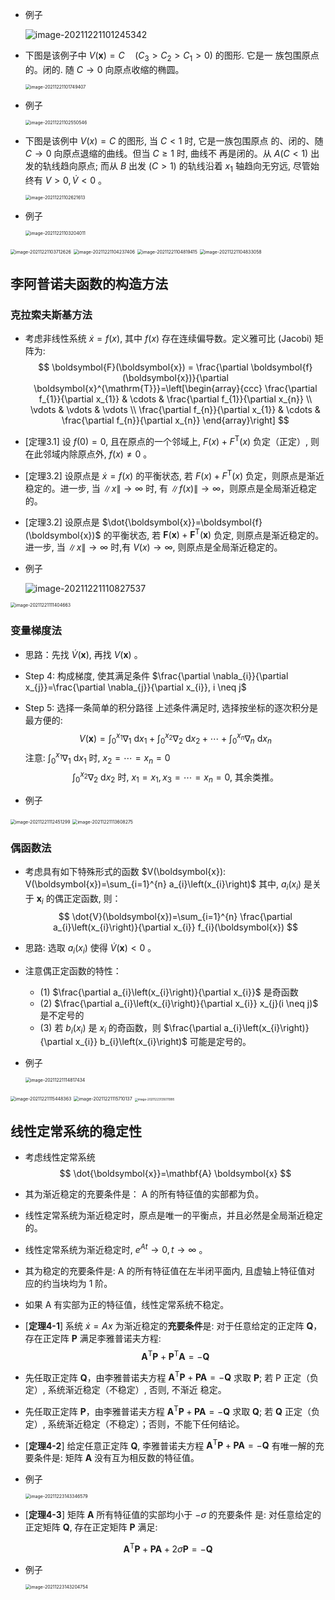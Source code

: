- 例子

  ![image-20211221101245342](第十五周.assets/image-20211221101245342.png)

- 下图是该例子中 $V(\boldsymbol{x})=C \quad\left(C_{3}>C_{2}>C_{1}>0\right)$ 的图形. 它是一 族包围原点的。闭的. 随 $C \rightarrow 0$ 向原点收缩的椭圆。

  <img src="第十五周.assets/image-20211221101749407.png" alt="image-20211221101749407" style="zoom:50%;" />

- 例子

  <img src="第十五周.assets/image-20211221102550546.png" alt="image-20211221102550546" style="zoom:50%;" />

- 下图是该例中 $V(x)=C$ 的图形, 当 $C<1$ 时, 它是一族包围原点 的、闭的、随 $C \rightarrow 0$ 向原点退缩的曲线。但当 $C \geq 1$ 时, 曲线不 再是闭的。从 $A(C<1)$ 出发的轨线趋向原点; 而从 $B$ 出发 $(C>1)$ 的轨线沿着 $x_{1}$ 轴趋向无穷远, 尽管始终有 $V>0, \dot{V}<0$ 。

  <img src="第十五周.assets/image-20211221102621613.png" alt="image-20211221102621613" style="zoom:50%;" />

- 例子

  <img src="第十五周.assets/image-20211221103204011.png" alt="image-20211221103204011" style="zoom:50%;" />

<img src="第十五周.assets/image-20211221103712626.png" alt="image-20211221103712626" style="zoom:50%;" />

<img src="第十五周.assets/image-20211221104237406.png" alt="image-20211221104237406" style="zoom:50%;" />

<img src="第十五周.assets/image-20211221104819415.png" alt="image-20211221104819415" style="zoom:50%;" />

<img src="第十五周.assets/image-20211221104833058.png" alt="image-20211221104833058" style="zoom:50%;" />

## 李阿普诺夫函数的构造方法

### 克拉索夫斯基方法

- 考虑非线性系统 $\dot{x}=f(x)$, 其中 $f(x)$ 存在连续偏导数。定义雅可比 (Jacobi) 矩阵为:
$$
\boldsymbol{F}(\boldsymbol{x}) = \frac{\partial \boldsymbol{f}(\boldsymbol{x})}{\partial \boldsymbol{x}^{\mathrm{T}}}=\left[\begin{array}{ccc}
\frac{\partial f_{1}}{\partial x_{1}} & \cdots & \frac{\partial f_{1}}{\partial x_{n}} \\
\vdots & \vdots & \vdots \\
\frac{\partial f_{n}}{\partial x_{1}} & \cdots & \frac{\partial f_{n}}{\partial x_{n}}
\end{array}\right]
$$
- [定理3.1] 设 $f(0)=0$, 且在原点的一个邻域上, $F(x)+F^{\mathrm{T}}(x)$ 负定（正定）, 则在此邻域内除原点外, $f(x) \neq 0$ 。
- [定理3.2] 设原点是 $\dot{x}=f(x)$ 的平衡状态, 若 $F(x)+F^{\mathrm{T}}(x)$ 负定，则原点是渐近稳定的。进一步, 当 $\|x\| \rightarrow \infty$ 时, 有 $\|f(x)\| \rightarrow \infty$，则原点是全局渐近稳定的。

- [定理3.2] 设原点是 $\dot{\boldsymbol{x}}=\boldsymbol{f}(\boldsymbol{x})$ 的平衡状态, 若 $\boldsymbol{F}(\boldsymbol{x})+\boldsymbol{F}^{\mathrm{T}}(\boldsymbol{x})$ 负定, 则原点是渐近稳定的。进一步, 当 $\|x\| \rightarrow \infty$ 时,有 $V(x) \rightarrow \infty$, 则原点是全局渐近稳定的。

- 例子

  ![image-20211221110827537](第十五周.assets/image-20211221110827537.png)

<img src="第十五周.assets/image-20211221111404663.png" alt="image-20211221111404663" style="zoom:50%;" />

### 变量梯度法

- 思路：先找 $\dot{V}(\boldsymbol{x})$, 再找 $V(\boldsymbol{x})$ 。
- Step 4: 构成梯度, 使其满足条件 $\frac{\partial \nabla_{i}}{\partial x_{j}}=\frac{\partial \nabla_{j}}{\partial x_{i}}, i \neq j$
- Step 5: 选择一条简单的积分路径
上述条件满足时, 选择按坐标的逐次积分是最方便的:
$$
V(\boldsymbol{x})=\int_{0}^{x_{1}} \nabla_{1} \mathrm{~d} x_{1}+\int_{0}^{x_{2}} \nabla_{2} \mathrm{~d} x_{2}+\cdots+\int_{0}^{x_{n}} \nabla_{n} \mathrm{~d} x_{n}
$$
​		注意: $\int_{0}^{x_{1}} \nabla_{1} \mathrm{~d} x_{1}$ 时, $x_{2}=\cdots=x_{n}=0$
$$
\int_{0}^{x_{2}} \nabla_{2} \mathrm{~d} x_{2} \text { 时, } x_{1}=x_{1}, x_{3}=\cdots=x_{n}=0 \text {, 其余类推。 }
$$

- 例子

<img src="第十五周.assets/image-20211221112451299.png" alt="image-20211221112451299" style="zoom:50%;" />

<img src="第十五周.assets/image-20211221113608275.png" alt="image-20211221113608275" style="zoom:50%;" />

### 偶函数法

- 考虑具有如下特殊形式的函数 $V(\boldsymbol{x}): V(\boldsymbol{x})=\sum_{i=1}^{n} a_{i}\left(x_{i}\right)$ 其中, $a_{i}\left(x_{i}\right)$ 是关于 $\boldsymbol{x}_{i}$ 的偶正定函数, 则：
$$
\dot{V}(\boldsymbol{x})=\sum_{i=1}^{n} \frac{\partial a_{i}\left(x_{i}\right)}{\partial x_{i}} f_{i}(\boldsymbol{x})
$$
- 思路: 选取 $a_{i}\left(x_{i}\right)$ 使得 $\dot{V}(\boldsymbol{x})<0$ 。
- 注意偶正定函数的特性：
  - (1) $\frac{\partial a_{i}\left(x_{i}\right)}{\partial x_{i}}$ 是奇函数
  - (2) $\frac{\partial a_{i}\left(x_{i}\right)}{\partial x_{i}} x_{j}(i \neq j)$ 是不定号的
  - (3) 若 $b_{i}\left(x_{i}\right)$ 是 $x_{i}$ 的奇函数，则 $\frac{\partial a_{i}\left(x_{i}\right)}{\partial x_{i}} b_{i}\left(x_{i}\right)$ 可能是定号的。

- 例子

  <img src="第十五周.assets/image-20211221114817434.png" alt="image-20211221114817434" style="zoom:50%;" />

<img src="第十五周.assets/image-20211221115448363.png" alt="image-20211221115448363" style="zoom:50%;" />

<img src="第十五周.assets/image-20211221115710137.png" alt="image-20211221115710137" style="zoom:50%;" />

<img src="第十五周.assets/image-20211223135011995.png" alt="image-20211223135011995" style="zoom:33%;" />

## 线性定常系统的稳定性

- 考虑线性定常系统
  $$
  \dot{\boldsymbol{x}}=\mathbf{A} \boldsymbol{x}
  $$

- 其为渐近稳定的充要条件是： $\mathrm{A}$ 的所有特征值的实部都为负。

- 线性定常系统为渐近稳定时，原点是唯一的平衡点，并且必然是全局渐近稳定
  的。

- 线性定常系统为渐近稳定时, $e^{A t} \rightarrow 0, t \rightarrow \infty$ 。

- 其为稳定的充要条件是: $\mathrm{A}$ 的所有特征值在左半闭平面内, 且虚轴上特征值对
  应的约当块均为 1 阶。

- 如果 $\mathrm{A}$ 有实部为正的特征值，线性定常系统不稳定。

- [**定理4-1**] 系统 $\dot{x}=A x$ 为渐近稳定的**充要条件**是: 对于任意给定的正定阵 $\mathbf{Q}$，存在正定阵 $\mathbf{P}$ 满足李雅普诺夫方程:
  $$
  \mathbf{A}^{\mathrm{T}} \mathbf{P}+\mathbf{P}^{\mathrm{T}} \mathbf{A}=-\mathbf{Q}
  $$

- 先任取正定阵 $\mathbf{Q}$，由李雅普诺夫方程 $\mathbf{A}^{\mathrm{T}} \mathbf{P}+\mathbf{P A}=-\mathbf{Q}$ 求取 $\mathbf{P}$;
  若 P 正定（负定）, 系统渐近稳定（不稳定）, 否则, 不渐近 稳定。

- 先任取正定阵 $\mathbf{P}$，由李雅普诺夫方程 $\mathbf{A}^{\mathrm{T}} \mathbf{P}+\mathbf{P A}=-\mathbf{Q}$ 求取 $\mathbf{Q}$; 若 $\mathbf{Q}$ 正定（负 定）, 系统渐近稳定（不稳定）；否则，不能下任何结论。

- [**定理4-2**] 给定任意正定阵 $\mathbf{Q}$, 李雅普诺夫方程 $\mathbf{A}^{\mathrm{T}} \mathbf{P}+\mathbf{P A}=-\mathbf{Q}$ 有唯一解的充要条件是: 矩阵 $\mathbf{A}$ 没有互为相反数的特征值。

- 例子

  <img src="第十五周.assets/image-20211223143346579.png" alt="image-20211223143346579" style="zoom:50%;" />

- [**定理4-3**] 矩阵 $\mathbf{A}$ 所有特征值的实部均小于 $-\sigma$ 的充要条件 是: 对任意给定的正定矩阵 $\mathbf{Q}$, 存在正定矩阵 $\mathbf{P}$ 满足:

$$
\mathbf{A}^{\mathrm{T}} \mathbf{P}+\mathbf{P} \mathbf{A}+2 \sigma \mathbf{P}=-\mathbf{Q}
$$

- 例子

  <img src="第十五周.assets/image-20211223143204754.png" alt="image-20211223143204754" style="zoom:50%;" />